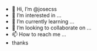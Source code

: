 - 👋 Hi, I’m @josecss
- 👀 I’m interested in ...
- 🌱 I’m currently learning ...
- 💞️ I’m looking to collaborate on ...
- 📫 How to reach me ...
- thanks

<!---
josecss/josecss is a ✨ special ✨ repository because its `README.md` (this file) appears on your GitHub profile.
You can click the Preview link to take a look at your changes.
--->
